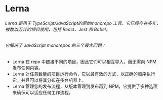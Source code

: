 # Lerna
###### Lerna 是用于 TypeScript/JavaScript的原始monorepo 工具。它已经存在多年，被数以万计的项目使用，包括 React、Jest 和 Babel。

###### 它解决了 JavaScript monorepos 的三个最大问题：

* Lerna 在 repo 中链接不同的项目，因此它们可以相互导入，而无需向 NPM 发布任何内容。
* Lerna 对任意数量的项目运行命令，它以最有效的方式、以正确的顺序执行它，并且可以将其分布在多台机器上。
* Lerna 管理您的发布流程，从版本管理到发布再到 NPM，它提供了多种选项来确保可以适应任何工作流程。